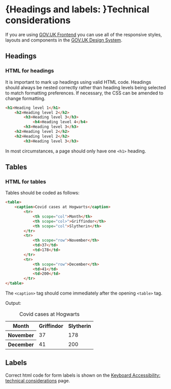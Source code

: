 # {Headings and labels: }Technical considerations

If you are using [GOV.UK Frontend](https://frontend.design-system.service.gov.uk/) you can use all of the responsive styles, layouts and components in the [GOV.UK Design System](https://design-system.service.gov.uk/).

## Headings

### HTML for headings

It is important to mark up headings using valid HTML code. Headings should always be nested correctly rather than heading levels being selected to match formatting preferences. If necessary, the CSS can be amended to change formatting.

```html
<h1>Heading level 1</h1>
    <h2>Heading level 2</h2>
        <h3>Heading level 3</h3>
            <h4>Heading level 4</h4>
        <h3>Heading level 3</h3>
    <h2>Heading level 2</h2>
    <h2>Heading level 2</h2>
        <h3>Heading level 3</h3>
```

In most circumstances, a page should only have one `<h1>` heading.

## Tables

### HTML for tables

Tables should be coded as follows:

```html
<table>
	<caption>Covid cases at Hogwarts</caption>
		<tr>
			<th scope="col">Month</th>
			<th scope="col>">Griffindor</th>
			<th scope="col">Slytherin</th>
		</tr>
		<tr>
			<th scope="row">November</th>
			<td>37</td>
			<td>178</td>
		</tr>
		<tr>
			<th scope="row">December</th>
			<td>41</td>
			<td>200</td>
		</tr>
</table>
```

The `<caption>` tag should come immediately after the opening `<table>` tag.

Output:

<table class="govuk-table">
<caption class="govuk-table__caption--m">Covid cases at Hogwarts</caption>
<tr class="govuk-table__row">
<th scope="col" class="govuk-table__header">Month</th>
<th scope="col" class="govuk-table__header">Griffindor</th>
<th scope="col" class="govuk-table__header">Slytherin</th>
</tr>
<tr class="govuk-table__row">
<th scope="row" class="govuk-table__header">November</th>
<td class="govuk-table__cell">37</td>
<td class="govuk-table__cell">178</td>
</tr>
<tr class="govuk-table__row">
<th scope="row" class="govuk-table__header">December</th>
<td class="govuk-table__cell">41</td>
<td class="govuk-table__cell">200</td>
</tr>
</table>

## Labels

Correct html code for form labels is shown on the [Keyboard Accessibility: technical considerations](3-keyboard-accessibility-technical-considerations) page.